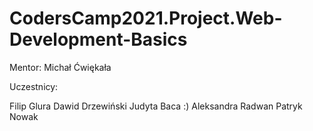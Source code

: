 # CodersCamp2021.Project.Web-Development-Basics

Mentor: Michał Ćwiękała

Uczestnicy:

Filip Glura
Dawid Drzewiński
Judyta Baca :)
Aleksandra Radwan
Patryk Nowak
